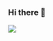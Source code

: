 ### Hi there 👋

<!--
**tkddls3626/tkddls3626** is a ✨ _special_ ✨ repository because its `README.md` (this file) appears on your GitHub profile.

Here are some ideas to get you started:

- 🔭 I’m currently working on ...
- 🌱 I’m currently learning ...
- 👯 I’m looking to collaborate on ...
- 🤔 I’m looking for help with ...
- 💬 Ask me about ...
- 📫 How to reach me: ...
- 😄 Pronouns: ...
- ⚡ Fun fact: ...
-->
<a href="https://flint-curve-484.notion.site/9a92d57ef9ed4e31a6c59ff17d290d68" target="_blank"><img src="https://img.shields.io/badge/#006272?style=뱃지모양&logo=로고&logoColor=로고색상"/></a>
